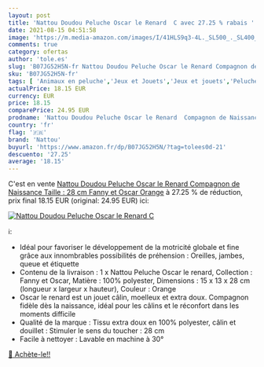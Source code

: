 ```yaml
---
layout: post
title: 'Nattou Doudou Peluche Oscar le Renard  C avec 27.25 % rabais '
date: 2021-08-15 04:51:58
image: 'https://m.media-amazon.com/images/I/41HLS9q3-4L._SL500_._SL400_.jpg'
comments: true
category: ofertas
author: 'tole.es'
slug: 'B07JG52H5N-fr Nattou Doudou Peluche Oscar le Renard Compagnon de...'
sku: 'B07JG52H5N-fr'
tags: [ 'Animaux en peluche','Jeux et Jouets','Jeux et jouets','Peluches','nattou', ]
actualPrice: 18.15 EUR
currency: EUR
price: 18.15
comparePrice: 24.95 EUR
prodname: 'Nattou Doudou Peluche Oscar le Renard  Compagnon de Naissance  Taille : 28 cm  Fanny et Oscar  Orange'
country: 'fr'
flag: '🇫🇷'
brand: 'Nattou'
buyurl: 'https://www.amazon.fr/dp/B07JG52H5N/?tag=tolees0d-21'
descuento: '27.25'
average: '18.15'
---
```


C'est en vente [Nattou Doudou Peluche Oscar le Renard  Compagnon de Naissance  Taille : 28 cm  Fanny et Oscar  Orange](https://www.amazon.fr/dp/B07JG52H5N/?tag=tolees0d-21)  à  27.25 % de réduction, prix final  18.15 EUR (original: 24.95 EUR) ici:

[![Nattou Doudou Peluche Oscar le Renard  C](https://m.media-amazon.com/images/I/41HLS9q3-4L._SL500_._SL400_.jpg)](https://www.amazon.fr/dp/B07JG52H5N/?tag=tolees0d-21)

ℹ️:

- Idéal pour favoriser le développement de la motricité globale et fine grâce aux innombrables possibilités de préhension : Oreilles, jambes, queue et étiquette
- Contenu de la livraison : 1 x Nattou Peluche Oscar le renard, Collection : Fanny et Oscar, Matière : 100% polyester, Dimensions : 15 x 13 x 28 cm (longueur x largeur x hauteur), Couleur : Orange
- Oscar le renard est un jouet câlin, moelleux et extra doux. Compagnon fidèle dès la naissance, idéal pour les câlins et le réconfort dans les moments difficile
- Qualité de la marque : Tissu extra doux en 100% polyester, câlin et douillet : Stimuler le sens du toucher : 28 cm
- Facile à nettoyer : Lavable en machine à 30°

[🛒 Achète-le!!](https://www.amazon.fr/dp/B07JG52H5N/?tag=tolees0d-21)
